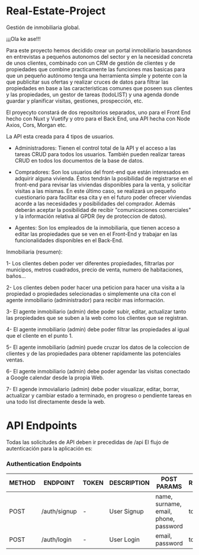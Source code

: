 # Real-Estate-Project
Gestión de inmobiliaria global.

¡¡¡Ola ke ase!!!

Para este proyecto hemos decidido crear un portal inmobiliario basandonos en entrevistas a pequeños autonomos del sector y en la necesidad concreta de unos clientes, combinado con un CRM de gestión de clientes y de propiedades que combine practicamente las funciones mas basicas para que un pequeño autónomo tenga una herramienta simple y potente con la que publicitar sus ofertas y realizar cruces de datos para filtrar las propiedades en base a las caracteristicas comunes que poseen sus clientes y las propiedades, un gestor de tareas (todoLIST) y una agenda donde guardar y planificar visitas, gestiones, prospección, etc.

El proyecyto constará de dos repositorios separados, uno para el Front End hecho con Nuxt y Vuetify y otro para el Back End, una API hecha con Node Axios, Cors, Morgan etc.

La API esta creada para 4 tipos de usuarios. 

- Administradores: Tienen el control total de la API y el acceso a las tareas CRUD para todos los usuarios. También pueden realizar tareas CRUD en todos los documentos de la base de datos. 

- Compradores: Son los usuarios del front-end que están interesados en adquirir alguna vivienda. Éstos tendrán la posibilidad de registrarse en el front-end para revisar las viviendas disponibles para la venta, y solicitar visitas a las mismas. En este último caso, se realizará un pequeño cuestionario para facilitar esa cita y en el futuro poder ofrecer viviendas acorde a las necesidades y posibilidades del comprador. Además deberán aceptar la posibilidad de recibir "comunicaciones comerciales" y la información relativa al GPDR (ley de proteccion de datos).

- Agentes: Son los empleados de la inmobiliaria, que tienen acceso a editar las propiedades que se ven en el Front-End y trabajar en las funcionalidades disponibles en el Back-End. 


Inmobiliaria (resumen):

  1- Los clientes deben poder ver diferentes propiedades, filtrarlas por municipos, metros cuadrados, precio de venta, numero de habitaciones, baños...
  
  2- Los clientes deben poder hacer una peticion para hacer una visita a la propiedad o propiedades selecionadas o simplemente una cita con el agente inmobiliario (administrador) para recibir mas información.
  
  3- El agente inmobiliario (admin) debe poder subir, editar, actualizar tanto las propiedades que se suben a la web como los clientes que se registran.
  
  4- El agente inmobiliario (admin) debe poder filtrar las propiedades al igual que el cliente en el punto 1.
  
  5- El agente inmobiliario (admin) puede cruzar los datos de la coleccion de clientes y de las propiedades para obtener rapidamente las potenciales ventas.
  
  6- El agente inmobiliario (admin) debe poder agendar las visitas conectado a Google calendar desde la propia Web.
  
  7- El agende inmovialiario (admin) debe poder visualizar, editar, borrar, actualizar y cambiar estado a terminado, en progreso o pendiente tareas en una todo list directamente desde la web.

# API Endpoints

Todas las solicitudes de API deben ir precedidas de /api
El flujo de autenticación para la aplicación es:

### Authentication Endpoints

METHOD | ENDPOINT         | TOKEN | DESCRIPTION              | POST PARAMS                                     | RETURNS
-------|------------------|-------|--------------------------|-------------------------------------------------|--------------------
POST   | /auth/signup     | -     | User Signup              | name, surname, email, phone, password           | token
POST   | /auth/login      | -     | User Login               | email, password                                 | token



